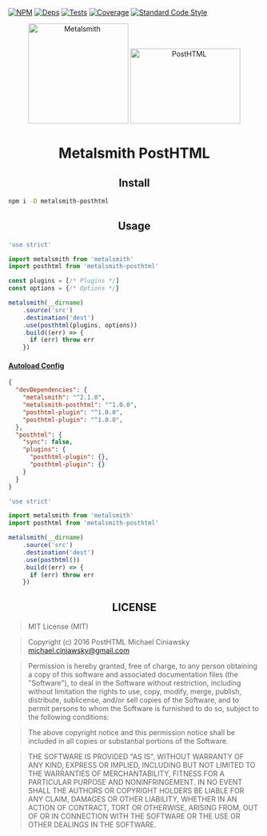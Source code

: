 [![NPM][npm]][npm-url]
[![Deps][deps]][deps-url]
[![Tests][travis]][travis-url]
[![Coverage][cover]][cover-url]
[![Standard Code Style][style]][style-url]

<div align="center">
  <img width="200" heigth="100" title="Metalsmith" src="https://avatars0.githubusercontent.com/u/16531417?v=3&s=200">
  <img width="220" height="150" title="PostHTML" src="http://posthtml.github.io/posthtml/logo.svg">
  <h1>Metalsmith PostHTML</h1>
</div>

<h2 align="center">Install</h2>

```bash
npm i -D metalsmith-posthtml
```

<h2 align="center">Usage</h2>

```js
'use strict'

import metalsmith from 'metalsmith'
import posthtml from 'metalsmith-posthtml'

const plugins = [/* Plugins */]
const options = {/* Options */}

metalsmith(__dirname)
    .source('src')
    .destination('dest')
    .use(posthtml(plugins, options))
    .build((err) => {
      if (err) throw err
    })
```

#### [Autoload Config][load-config]

[load-config]: https://github.com/posthtml/posthtml-load-config

```json
{
  "devDependencies": {
    "metalsmith": "^2.1.0",
    "metalsmith-posthtml": "^1.0.0",
    "posthtml-plugin": "^1.0.0",
    "posthtml-plugin": "^1.0.0",
  },
  "posthtml": {
    "sync": false,
    "plugins": {
      "posthtml-plugin": {},
      "posthtml-plugin": {}
    }
  }
}
```

```js
'use strict'

import metalsmith from 'metalsmith'
import posthtml from 'metalsmith-posthtml'

metalsmith(__dirname)
    .source('src')
    .destination('dest')
    .use(posthtml())
    .build((err) => {
      if (err) throw err
    })
```

<h2 align="center">LICENSE</h2>

> MIT License (MIT)

> Copyright (c) 2016 PostHTML Michael Ciniawsky <michael.ciniawsky@gmail.com>

> Permission is hereby granted, free of charge, to any person obtaining a copy
of this software and associated documentation files (the "Software"), to deal
in the Software without restriction, including without limitation the rights
to use, copy, modify, merge, publish, distribute, sublicense, and/or sell
copies of the Software, and to permit persons to whom the Software is
furnished to do so, subject to the following conditions:

> The above copyright notice and this permission notice shall be included in all
copies or substantial portions of the Software.

> THE SOFTWARE IS PROVIDED "AS IS", WITHOUT WARRANTY OF ANY KIND, EXPRESS OR
IMPLIED, INCLUDING BUT NOT LIMITED TO THE WARRANTIES OF MERCHANTABILITY,
FITNESS FOR A PARTICULAR PURPOSE AND NONINFRINGEMENT. IN NO EVENT SHALL THE
AUTHORS OR COPYRIGHT HOLDERS BE LIABLE FOR ANY CLAIM, DAMAGES OR OTHER
LIABILITY, WHETHER IN AN ACTION OF CONTRACT, TORT OR OTHERWISE, ARISING FROM,
OUT OF OR IN CONNECTION WITH THE SOFTWARE OR THE USE OR OTHER DEALINGS IN THE
SOFTWARE.

[npm]: https://img.shields.io/npm/v/metalsmith-posthtml.svg
[npm-url]: https://npmjs.com/package/metalsmith-posthtml

[deps]: https://david-dm.org/posthtml/metalsmith-posthtml.svg
[deps-url]: https://david-dm.org/posthtml/metalsmith-posthtml

[style]: https://img.shields.io/badge/code%20style-standard-yellow.svg
[style-url]: http://standardjs.com/

[travis]: http://img.shields.io/travis/posthtml/metalsmith-posthtml.svg
[travis-url]: https://travis-ci.org/posthtml/metalsmith-posthtml

[cover]: https://coveralls.io/repos/github/posthtml/metalsmith-posthtml/badge.svg?branch=master
[cover-url]: https://coveralls.io/github/posthtml/metalsmith-posthtml?branch=master
